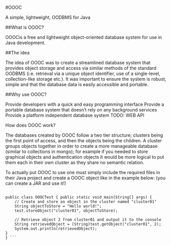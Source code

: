 #OOOC

A simple, lightweight, OODBMS for Java

##What is OOOC?

OOOCis a free and lightweight object-oriented database system for use in Java development.

##The idea

The idea of OOOC was to create a streamlined database system that provides object storage and access via similar methods of the standard OODBMS (i.e. retrieval via a unique object identifier, use of a single-level, collection-like storage etc.). 
It was important to ensure the system is robust, simple and that the database data is easily accessible and portable.

##Why use OOOC?

Provide developers with a quick and easy programming interface
Provide a portable database system that doesn’t rely on any background services
Provide a platform independent database system
TODO: WEB API

How does OOOC work?

The databases created by OOOC follow a two tier structure; clusters being the first point of access, and then the objects being the children.
A cluster groups objects together in order to create a more manageable database (similar to collections in mongo); 
for example if you needed to store graphical objects and authentication objects it would be more logical to put them each in their own
cluster as they share no semantic relation.

To actually put OOOC to use one must simply include the required files in their Java project and create a OOOC object like in the example below:
(you can create a JAR and use it!)
``` import OOOC.*;

public class OOOCTest { public static void main(String[] args) {
    // Create and store an object in the cluster named "cluster01"
    String objectToStore = "Hello world!";
    test.storeObject("cluster01", objectToStore);

    // Retrieve object 2 from cluster01 and output it to the console
    String retrievedObject = (String)test.getObject("cluster01", 2);
    System.out.println(retrievedObject);
}
} ```